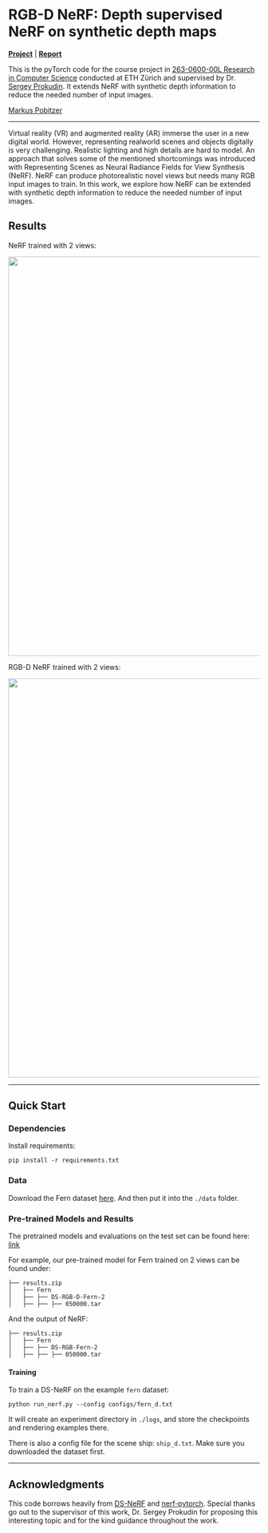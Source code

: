 # RGB-D NeRF: Depth supervised NeRF on synthetic depth maps

[**Project**](https://github.com/Markus-Pobitzer/RGBD-NeRF) | [**Report**](./Resources/RGBD_NeRF.pdf)

This is the pyTorch code for the course project in [263-0600-00L  Research in Computer Science](https://www.vorlesungen.ethz.ch//Vorlesungsverzeichnis/lerneinheit.view?lerneinheitId=162285&semkez=2022W&ansicht=LEHRVERANSTALTUNGEN&lang=en)
conducted at ETH Zürich and supervised by Dr. [Sergey Prokudin](https://scholar.google.de/citations?user=xSywCzAAAAAJ&hl=en). It extends NeRF with synthetic depth information to reduce the needed number of input images.


 [Markus Pobitzer](https://markus-pobitzer.github.io/markuspobitzer/)

---

Virtual reality (VR) and augmented reality (AR) immerse
the user in a new digital world. However, representing realworld scenes and objects digitally is very challenging. Realistic lighting and high details are hard to model. An approach that solves some of the mentioned shortcomings was
introduced with Representing Scenes as Neural Radiance
Fields for View Synthesis (NeRF). NeRF can produce photorealistic novel views but needs many RGB input images to
train. In this work, we explore how NeRF can be extended
with synthetic depth information to reduce the needed number of input images.

## Results

NeRF trained with 2 views:
<p align="center">
  <img src="./Resources/rgb-fern.gif"  width="800" />
</p>

RGB-D NeRF trained with 2 views:
<p align="center">
  <img src="./Resources/rgb-d-fern.gif"  width="800" />
</p>

---


## Quick Start

### Dependencies

Install requirements:
```
pip install -r requirements.txt
```

### Data

Download the Fern dataset [here](https://drive.google.com/drive/folders/1L4itFnmYqbaeoJCCs2ClLVPXjZY_iY7L?usp=sharing).
And then put it into the `./data` folder.

### Pre-trained Models and Results

The pretrained models and evaluations on the test set can be found here: [link](https://drive.google.com/drive/folders/1bPA-tvvl7XZGOGlos0MJ35dniR9Hat9y?usp=sharing)

For example, our pre-trained model for Fern trained on 2 views can be found under:
```
├── results.zip
│   ├── Fern
│   ├── ├── DS-RGB-D-Fern-2
│   ├── ├── ├── 050000.tar
```
And the output of NeRF:
```
├── results.zip
│   ├── Fern
│   ├── ├── DS-RGB-Fern-2
│   ├── ├── ├── 050000.tar
```

#### Training

To train a DS-NeRF on the example `fern` dataset:
```
python run_nerf.py --config configs/fern_d.txt
```

It will create an experiment directory in `./logs`, and store the checkpoints and rendering examples there.

There is also a config file for the scene ship: `ship_d.txt`. Make sure you downloaded the dataset first.

---

## Acknowledgments

This code borrows heavily from [DS-NeRF](https://github.com/dunbar12138/DSNeRF) and [nerf-pytorch](https://github.com/yenchenlin/nerf-pytorch). 
Special thanks go out to the supervisor of this work, Dr.
Sergey Prokudin for proposing this interesting topic and for
the kind guidance throughout the work.
